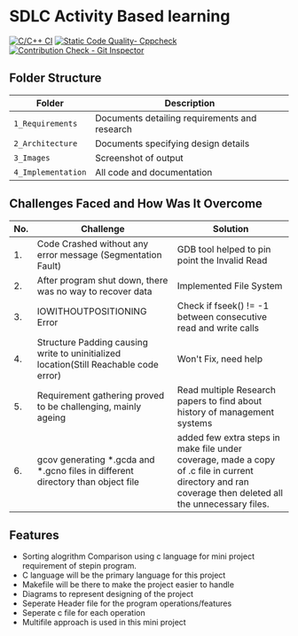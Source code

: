 # SDLC Activity Based learning
[![C/C++ CI](https://github.com/Kratos-28/258349_MINI_PROJECT/actions/workflows/c-cpp.yml/badge.svg)](https://github.com/Kratos-28/258349_MINI_PROJECT/actions/workflows/c-cpp.yml)   [![Static Code Quality- Cppcheck](https://github.com/Kratos-28/258349_MINI_PROJECT/actions/workflows/cpp-check.yml/badge.svg)](https://github.com/Kratos-28/258349_MINI_PROJECT/actions/workflows/cpp-check.yml)        [![Contribution Check - Git Inspector](https://github.com/Kratos-28/258349_MINI_PROJECT/actions/workflows/gitinspector.yml/badge.svg)](https://github.com/Kratos-28/258349_MINI_PROJECT/actions/workflows/gitinspector.yml)
## Folder Structure
Folder             | Description
-------------------| -----------------------------------------
`1_Requirements`   | Documents detailing requirements and research
`2_Architecture`   | Documents specifying design details
`3_Images`         | Screenshot of output
`4_Implementation` | All code and documentation


## Challenges Faced and How Was It Overcome
| No. | Challenge | Solution
|-----|-----------|--------
|1. | Code Crashed without any error message (Segmentation Fault) | GDB tool helped to pin point the Invalid Read 
|2. | After program shut down, there was no way to recover data | Implemented File System |
|3. | IOWITHOUTPOSITIONING Error | Check if fseek() != -1 between consecutive read and write calls
|4. | Structure Padding causing write to uninitialized location(Still Reachable code error) | Won't Fix, need help
|5. | Requirement gathering proved to be challenging, mainly ageing | Read multiple Research papers to find about history of management systems 
|6. | gcov generating *.gcda and *.gcno files in different directory than object file | added few extra steps in make file under coverage, made a copy of .c file in current directory and ran coverage then deleted all the unnecessary files.

## Features
- Sorting alogrithm Comparison using c language for mini project requirement of stepin program.
- C language will be the primary language for this project
- Makefile will be there to make the project easier to handle
- Diagrams to represent designing of the project
- Seperate Header file for the program operations/features
- Seperate c file for each operation
- Multifile approach is used in this mini project
